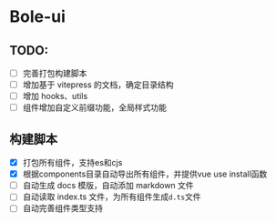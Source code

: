 # Bole-ui

## TODO:

- [ ] 完善打包构建脚本
- [ ] 增加基于 vitepress 的文档，确定目录结构
- [ ] 增加 hooks、utils
- [ ] 组件增加自定义前缀功能，全局样式功能

## 构建脚本
- [x] 打包所有组件，支持es和cjs
- [x] 根据components目录自动导出所有组件，并提供vue use install函数
- [ ] 自动生成 docs 模版，自动添加 markdown 文件
- [ ] 自动读取 index.ts 文件，为所有组件生成`d.ts`文件
- [ ] 自动完善组件类型支持
